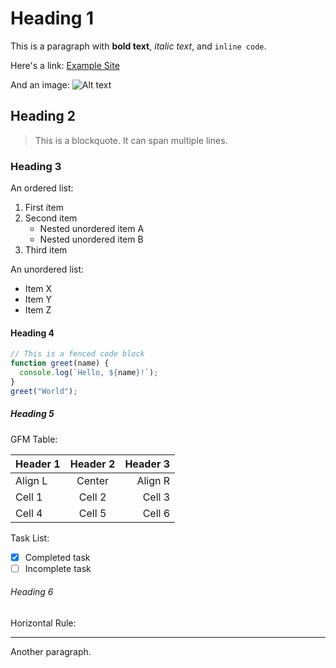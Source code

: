 # Heading 1

This is a paragraph with **bold text**, _italic text_, and `inline code`.

Here's a link: [Example Site](https://example.com)

And an image: ![Alt text](https://placehold.co/150x150 "Image Title")

## Heading 2

> This is a blockquote.
> It can span multiple lines.

### Heading 3

An ordered list:

1. First item
2. Second item
   - Nested unordered item A
   - Nested unordered item B
3. Third item

An unordered list:

- Item X
- Item Y
- Item Z

#### Heading 4

```javascript
// This is a fenced code block
function greet(name) {
  console.log(`Hello, ${name}!`);
}
greet("World");
```

##### Heading 5

GFM Table:

| Header 1 | Header 2 | Header 3 |
| :------- | :------: | -------: |
| Align L  |  Center  |  Align R |
| Cell 1   |  Cell 2  |   Cell 3 |
| Cell 4   |  Cell 5  |   Cell 6 |

Task List:

- [x] Completed task
- [ ] Incomplete task

###### Heading 6

Horizontal Rule:

---

Another paragraph.
